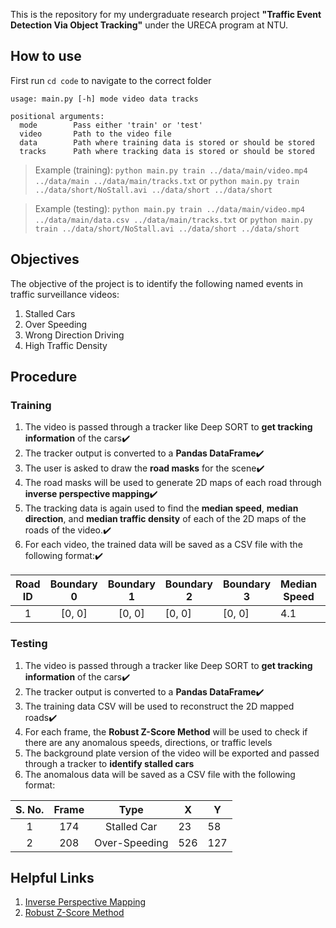 This is the repository for my undergraduate research project **"Traffic Event Detection Via Object Tracking"** under the URECA program at NTU.

## How to use

First run `cd code` to navigate to the correct folder

```
usage: main.py [-h] mode video data tracks

positional arguments:
  mode        Pass either 'train' or 'test'
  video       Path to the video file
  data        Path where training data is stored or should be stored
  tracks      Path where tracking data is stored or should be stored
```

> Example (training): `python main.py train ../data/main/video.mp4 ../data/main ../data/main/tracks.txt`
> or
> `python main.py train ../data/short/NoStall.avi ../data/short ../data/short`

> Example (testing): `python main.py train ../data/main/video.mp4 ../data/main/data.csv ../data/main/tracks.txt`
> or
> `python main.py train ../data/short/NoStall.avi ../data/short ../data/short`

## Objectives

The objective of the project is to identify the following named events in traffic surveillance videos:

1. Stalled Cars
2. Over Speeding
3. Wrong Direction Driving
4. High Traffic Density

## Procedure

### Training

1. The video is passed through a tracker like Deep SORT to **get tracking information** of the cars✔️
2. The tracker output is converted to a **Pandas DataFrame**✔️
3. The user is asked to draw the **road masks** for the scene✔️
4. The road masks will be used to generate 2D maps of each road through **inverse perspective mapping**✔️
5. The tracking data is again used to find the **median speed**, **median direction**, and **median traffic density** of each of the 2D maps of the roads of the video.✔️
6. For each video, the trained data will be saved as a CSV file with the following format:✔️

| Road ID | Boundary 0 | Boundary 1 | Boundary 2 | Boundary 3 | Median Speed | Median Direction | Median Traffic |
| :-----: | :--------: | :--------: | ---------- | ---------- | ------------ | ---------------- | -------------- |
|    1    |   [0, 0]   |   [0, 0]   | [0, 0]     | [0, 0]     | 4.1          | -2.57            | 4.3            |

### Testing

1. The video is passed through a tracker like Deep SORT to **get tracking information** of the cars✔️
2. The tracker output is converted to a **Pandas DataFrame**✔️
3. The training data CSV will be used to reconstruct the 2D mapped roads✔️
4. For each frame, the  **Robust Z-Score Method** will be used to check if there are any anomalous speeds, directions, or traffic levels
5. The background plate version of the video will be exported and passed through a tracker to **identify stalled cars**
6. The anomalous data will be saved as a CSV file with the following format:  

| S. No. | Frame |     Type      | X   | Y   |
| :----: | :---: | :-----------: | --- | --- |
|   1    |  174  |  Stalled Car  | 23  | 58  |
|   2    |  208  | Over-Speeding | 526 | 127 |

## Helpful Links

1. [Inverse Perspective Mapping](https://zbigatron.com/mapping-camera-coordinates-to-a-2d-floor-plan/)
2. [Robust Z-Score Method](http://colingorrie.github.io/outlier-detection.html#modified-z-score-method)
